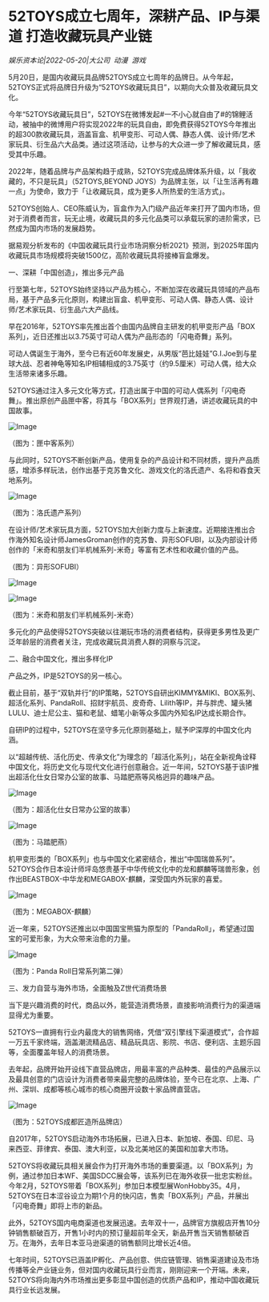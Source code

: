 # 52TOYS成立七周年，深耕产品、IP与渠道 打造收藏玩具产业链

*娱乐资本论|2022-05-20|大公司 
                                                动漫 
                                                游戏*

5月20日，是国内收藏玩具品牌52TOYS成立七周年的品牌日。从今年起，52TOYS正式将品牌日升级为“52TOYS收藏玩具日”，以期向大众普及收藏玩具文化。

今年“52TOYS收藏玩具日”，52TOYS在微博发起#一不小心就自由了#的锦鲤活动，被抽中的微博用户将实现2022年的玩具自由，即免费获得52TOYS今年推出的超300款收藏玩具，涵盖盲盒、机甲变形、可动人偶、静态人偶、设计师/艺术家玩具、衍生品六大品类。通过这项活动，让参与的大众进一步了解收藏玩具，感受其中乐趣。

2022年，随着品牌与产品架构趋于成熟，52TOYS完成品牌体系升级，以「我收藏的，不只是玩具」（52TOYS,BEYOND JOYS）为品牌主张，以「让生活再有趣一点」为使命，致力于「让收藏玩具，成为更多人所热爱的生活方式」。

52TOYS创始人、CEO陈威认为，盲盒作为入门级产品近年来打开了国内市场，但对于消费者而言，玩无止境，收藏玩具的多元化品类可以承载玩家的进阶需求，已然成为国内市场的发展趋势。

据易观分析发布的《中国收藏玩具行业市场洞察分析2021》预测，到2025年国内收藏玩具市场规模将突破1500亿，高阶收藏玩具将接棒盲盒爆发。

一、深耕「中国创造」，推出多元产品

行至第七年，52TOYS始终坚持以产品为核心，不断加深在收藏玩具领域的产品布局，基于产品多元化原则，构建出盲盒、机甲变形、可动人偶、静态人偶、设计师/艺术家玩具、衍生品六大产品线。

早在2016年，52TOYS率先推出首个由国内品牌自主研发的机甲变形产品「BOX系列」，近日还推出以3.75英寸可动人偶为产品形态的「闪电奇舞」系列。

可动人偶诞生于海外，至今已有近60年发展史，从男版“芭比娃娃”G.I.Joe到与星球大战、忍者神龟等知名IP相辅相成的3.75英寸（约9.5厘米）可动人偶，给大众生活带来诸多乐趣。

52TOYS通过注入多元文化等方式，打造出属于中国的可动人偶系列「闪电奇舞」。推出原创产品匣中客，将其与「BOX系列」世界观打通，讲述收藏玩具的中国故事。

![Image](http://static.ylzbl.com/uploads/ueditor/php/upload/image/20220520/1653048747732580.png)

（图为：匣中客系列）

与此同时，52TOYS不断创新产品，使用复杂的产品设计和不同材质，提升产品质感，增添多样玩法，创作出基于克苏鲁文化、游戏文化的洛氏遗产、名将和吞食天地系列。

![Image](http://static.ylzbl.com/uploads/ueditor/php/upload/image/20220520/1653048761460625.png)

（图为：洛氏遗产系列）

在设计师/艺术家玩具方面，52TOYS加大创新力度与上新速度。近期接连推出合作海外知名设计师JamesGroman创作的克苏鲁、异形SOFUBI，以及内部设计师创作的「米奇和朋友们半机械系列-米奇」等富有艺术性和收藏价值的产品。

（图为：异形SOFUBI）

![Image](http://static.ylzbl.com/uploads/ueditor/php/upload/image/20220520/1653048767113572.png)

![Image](http://static.ylzbl.com/uploads/ueditor/php/upload/image/20220520/1653048775160061.png)

（图为：米奇和朋友们半机械系列-米奇）

多元化的产品使得52TOYS突破以往潮玩市场的消费者结构，获得更多男性及更广泛年龄层的消费者关注，完成收藏玩具消费人群的洞察与沉淀。

二、融合中国文化，推出多样化IP

产品之外，IP是52TOYS的另一核心。

截止目前，基于“双轨并行”的IP策略，52TOYS自研出KIMMY&MIKI、BOX系列、超活化系列、PandaRoll、招财宇航员、皮奇奇、Lilith等IP，并与胖虎、罐头猪LULU、迪士尼公主、猫和老鼠、蜡笔小新等众多国内外知名IP达成长期合作。

自研IP的过程中，52TOYS在坚守多元化原则基础上，赋予IP深厚的中国文化内涵。

以“超越传统、活化历史、传承文化”为理念的「超活化系列」，站在全新视角诠释中国文化，将历史文化与现代文化进行创意融合。近一年间，52TOYS基于该IP推出超活化仕女日常办公室的故事、马踏肥燕等风格迥异的趣味产品。

![Image](http://static.ylzbl.com/uploads/ueditor/php/upload/image/20220520/1653048784658463.png)

（图为：超活化仕女日常办公室的故事）

![Image](http://static.ylzbl.com/uploads/ueditor/php/upload/image/20220520/1653048792105230.png)

（图为：马踏肥燕）

机甲变形类的「BOX系列」也与中国文化紧密结合，推出“中国瑞兽系列”。52TOYS合作日本设计师坪岛悠贵基于中华传统文化中的龙和麒麟等瑞兽形象，创作出BEASTBOX-中华龙和MEGABOX-麒麟，深受国内外玩家的喜爱。

![Image](http://static.ylzbl.com/uploads/ueditor/php/upload/image/20220520/1653048798218753.png)

（图为：MEGABOX-麒麟）

近一年来，52TOYS还推出以中国国宝熊猫为原型的「PandaRoll」，希望通过国宝的可爱形象，为大众带来治愈的力量。

![Image](http://static.ylzbl.com/uploads/ueditor/php/upload/image/20220520/1653048806342369.png)

（图为：Panda Roll日常系列第二弹）

三、发力自营与海外市场，全面触及Z世代消费场景

当下是兴趣消费的时代，商品以外，能营造消费场景，直接影响消费行为的渠道端显得尤为重要。

52TOYS一直拥有行业内最庞大的销售网络，凭借“双引擎线下渠道模式”，合作超一万五千家终端，涵盖潮流精品店、精品玩具店、影院、书店、便利店、主题乐园等，全面覆盖年轻人的消费场景。

去年起，品牌开始开设线下直营品牌店，用最丰富的产品种类、最佳的产品展示以及最具创意的门店设计为消费者带来最完整的品牌体验，至今已在北京、上海、广州、深圳、成都等核心城市的核心商圈开设数十家品牌直营店。

![Image](http://static.ylzbl.com/uploads/ueditor/php/upload/image/20220520/1653048905553498.png)

（图为：52TOYS成都匠造所品牌店）

自2017年，52TOYS启动海外市场拓展，已进入日本、新加坡、泰国、印尼、马来西亚、菲律宾、泰国、澳大利亚，以及北美地区的美国和加拿大市场。

52TOYS将收藏玩具相关展会作为打开海外市场的重要渠道。以「BOX系列」为例，通过参加日本WF、美国SDCC展会等，该系列已在海外收获一批忠实粉丝。今年2月，52TOYS带着「BOX系列」参加日本模型展WonHobby35。4月，52TOYS在日本涩谷设立为期1个月的快闪店，售卖「BOX系列」产品，并展出「闪电奇舞」即将上市的新品。

此外，52TOYS国内电商渠道也发展迅速。去年双十一，品牌官方旗舰店开售10分钟销售额破百万，开售1小时内的预订量超前年全天，新品开售当天销售额破百万。在海外，去年日本亚马逊渠道的销售额同比增长近4倍。

七年时间，52TOYS已涵盖IP孵化、产品创意、供应链管理、销售渠道建设及市场传播等全产业链业务，但对国内收藏玩具行业而言，刚刚迎来一个开端。未来，52TOYS将向海内外市场推出更多彰显中国创造的优质产品和IP，推动中国收藏玩具行业长远发展。

